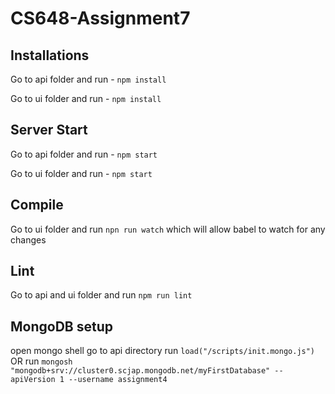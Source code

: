 # CS648-Assignment7

## Installations

Go to api folder and run - `npm install`

Go to ui folder and run - `npm install`

## Server Start

Go to api folder and run - `npm start`

Go to ui folder and run - `npm start`

## Compile

Go to ui folder and run `npn run watch` which will allow babel to watch for any changes

## Lint

Go to api and ui folder and run `npm run lint`

## MongoDB setup

open mongo shell 
go to api directory
run `load("/scripts/init.mongo.js")` 
    OR run `mongosh "mongodb+srv://cluster0.scjap.mongodb.net/myFirstDatabase" --apiVersion 1 --username assignment4`


